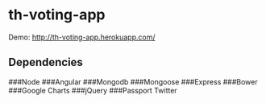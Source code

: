 # th-voting-app
Demo:
http://th-voting-app.herokuapp.com/

## Dependencies
###Node
###Angular
###Mongodb
###Mongoose
###Express
###Bower
###Google Charts
###jQuery
###Passport Twitter
